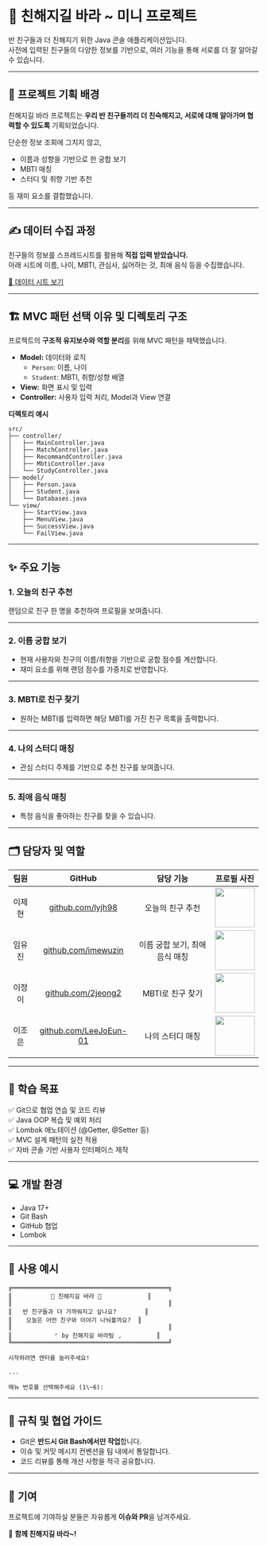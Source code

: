 # 👯 친해지길 바라 ~ 미니 프로젝트

반 친구들과 더 친해지기 위한 Java 콘솔 애플리케이션입니다.  
사전에 입력된 친구들의 다양한 정보를 기반으로, 여러 기능을 통해 서로를 더 잘 알아갈 수 있습니다.

---

## 🎯 프로젝트 기획 배경

친해지길 바라 프로젝트는 **우리 반 친구들끼리 더 친숙해지고, 서로에 대해 알아가며 협력할 수 있도록** 기획되었습니다.

단순한 정보 조회에 그치지 않고,  

- 이름과 성향을 기반으로 한 궁합 보기  
- MBTI 매칭  
- 스터디 및 취향 기반 추천  

등 재미 요소를 결합했습니다.

---

## ✍️ 데이터 수집 과정

친구들의 정보를 스프레드시트를 활용해 **직접 입력 받았습니다.**  
아래 시트에 이름, 나이, MBTI, 관심사, 싫어하는 것, 최애 음식 등을 수집했습니다.

[📄 데이터 시트 보기](https://docs.google.com/spreadsheets/d/1tjXSgcjEWC5aopsZVmhqXQZPdYASuom2a5eMwUNoSBs/edit?usp=sharing)

---

## 🏗️ MVC 패턴 선택 이유 및 디렉토리 구조

프로젝트의 **구조적 유지보수와 역할 분리**를 위해 MVC 패턴을 채택했습니다.

- **Model:** 데이터와 로직
  - `Person`: 이름, 나이
  - `Student`: MBTI, 취향/성향 배열
- **View:** 화면 표시 및 입력
- **Controller:** 사용자 입력 처리, Model과 View 연결

**디렉토리 예시**

```
src/
├── controller/
│   ├── MainController.java
│   ├── MatchController.java
│   ├── RecommandController.java
│   ├── MbtiController.java
│   └── StudyController.java
├── model/
│   ├── Person.java
│   ├── Student.java
│   └── Databases.java
└── view/
    ├── StartView.java
    ├── MenuView.java
    ├── SuccessView.java
    └── FailView.java

```

---

## ✨ 주요 기능

### 1. 오늘의 친구 추천

랜덤으로 친구 한 명을 추천하여 프로필을 보여줍니다.

---

### 2. 이름 궁합 보기

- 현재 사용자와 친구의 이름/취향을 기반으로 궁합 점수를 계산합니다.
- 재미 요소를 위해 랜덤 점수를 가중치로 반영합니다.

---

### 3. MBTI로 친구 찾기

- 원하는 MBTI를 입력하면 해당 MBTI를 가진 친구 목록을 출력합니다.

---

### 4. 나의 스터디 매칭

- 관심 스터디 주제를 기반으로 추천 친구를 보여줍니다.

---

### 5. 최애 음식 매칭

- 특정 음식을 좋아하는 친구를 찾을 수 있습니다.

---

## 🗂️ 담당자 및 역할

| 팀원  | GitHub                                                   | 담당 기능              | 프로필 사진                                                    |
|:---:|:--------------------------------------------------------:|:------------------:|:---------------------------------------------------------:|
| 이제현 | [github.com/lyjh98](https://github.com/lyjh98)           | 오늘의 친구 추천          | <img src="https://github.com/lyjh98.png" width="80">      |
| 임유진 | [github.com/imewuzin](https://github.com/imewuzin)       | 이름 궁합 보기, 최애 음식 매칭 | <img src="https://github.com/imewuzin.png" width="80">    |
| 이정이 | [github.com/2jeong2](https://github.com/2jeong2)         | MBTI로 친구 찾기        | <img src="https://github.com/2jeong2.png" width="80">     |
| 이조은 | [github.com/LeeJoEun-01](https://github.com/LeeJoEun-01) | 나의 스터디 매칭          | <img src="https://github.com/LeeJoEun-01.png" width="80"> |

---

## 🌱 학습 목표

✅ Git으로 협업 연습 및 코드 리뷰  
✅ Java OOP 복습 및 예외 처리  
✅ Lombok 애노테이션 (@Getter, @Setter 등)  
✅ MVC 설계 패턴의 실전 적용  
✅ 자바 콘솔 기반 사용자 인터페이스 제작

---

## 💻 개발 환경

- Java 17+
- Git Bash
- GitHub 협업
- Lombok

---

## 🌟 사용 예시

```
╔════════════════════════════════════════════╗
║           👯 친해지길 바라 👯             ║
║                                            ║
║   반 친구들과 더 가까워지고 싶나요?        ║
║    오늘은 어떤 친구와 이야기 나눠볼까요?  ║
║                                            ║
║            ⌜ by 친해지길 바라팀 ⌟          ║
╚════════════════════════════════════════════╝

시작하려면 엔터를 눌러주세요!

...

메뉴 번호를 선택해주세요 (1\~6):
```

---

## 🌱 규칙 및 협업 가이드

- Git은 **반드시 Git Bash에서만 작업**합니다.
- 이슈 및 커밋 메시지 컨벤션을 팀 내에서 통일합니다.
- 코드 리뷰를 통해 개선 사항을 적극 공유합니다.

---

## 📝 기여

프로젝트에 기여하실 분들은 자유롭게 **이슈와 PR**을 남겨주세요.

👯 **함께 친해지길 바라~!**
